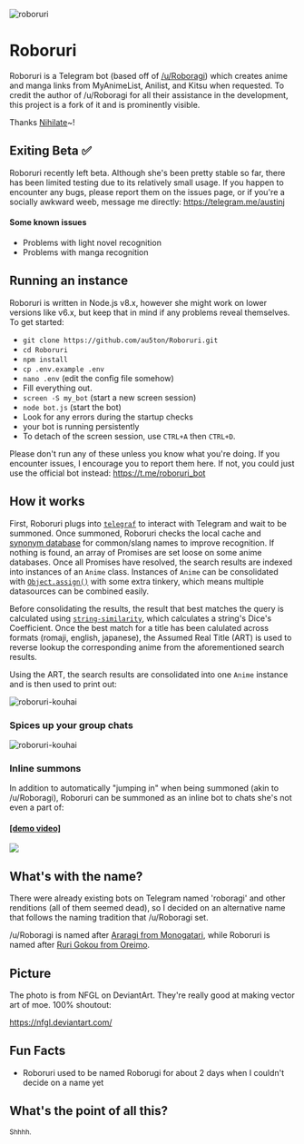![roboruri](img/roboruri.png)

# Roboruri

Roboruri is a Telegram bot (based off of [/u/Roboragi](https://www.reddit.com/user/Roboragi/)) which creates anime and manga links from MyAnimeList, Anilist, and Kitsu when requested. To credit the author of /u/Roboragi for all their assistance in the development, this project is a fork of it and is prominently visible.

Thanks [Nihilate](https://github.com/Nihilate)~!

## Exiting Beta ✅

Roboruri recently left beta. Although she's been pretty stable so far, there has been limited testing due to its relatively small usage. If you happen to encounter any bugs, please report them on the issues page, or if you're a socially awkward weeb, message me directly: https://telegram.me/austinj

#### Some known issues
- Problems with light novel recognition
- Problems with manga recognition


## Running an instance

Roboruri is written in Node.js v8.x, however she might work on lower versions like v6.x, but keep that in mind if any problems reveal themselves. To get started:

- `git clone https://github.com/au5ton/Roboruri.git`
- `cd Roboruri`
- `npm install`
- `cp .env.example .env`
- `nano .env` (edit the config file somehow)
- Fill everything out.
- `screen -S my_bot` (start a new screen session)
- `node bot.js` (start the bot)
- Look for any errors during the startup checks
- your bot is running persistently
- To detach of the screen session, use `CTRL+A` then `CTRL+D`.

Please don't run any of these unless you know what you're doing. If you encounter issues, I encourage you to report them here. If not, you could just use the official bot instead: <https://t.me/roboruri_bot>

## How it works

First, Roboruri plugs into [`telegraf`](https://npmjs.com/telegraf) to interact with Telegram and wait to be summoned. Once summoned, Roboruri checks the local cache and [synonym database](https://github.com/Nihilate/Roboragi/blob/fc4c2f06bd7410a23c302529165a86a33b68f9fc/roboragi/reference.db) for common/slang names to improve recognition. If nothing is found, an array of Promises are set loose on some anime databases. Once all Promises have resolved, the search results are indexed into instances of an `Anime` class. Instances of `Anime` can be consolidated with [`Object.assign()`](https://developer.mozilla.org/en-US/docs/Web/JavaScript/Reference/Global_Objects/Object/assign) with some extra tinkery, which means multiple datasources can be combined easily.

Before consolidating the results, the result that best matches the query is calculated using [`string-similarity`](https://npmjs.com/string-similarity), which calculates a string's Dice's Coefficient. Once the best match for a title has been calulated across formats (romaji, english, japanese), the Assumed Real Title (ART) is used to reverse lookup the corresponding anime from the aforementioned search results.

Using the ART, the search results are consolidated into one `Anime` instance and is then used to print out:

![roboruri-kouhai](img/Screenshot_02.png)

### Spices up your group chats

![roboruri-kouhai](img/Screenshot_03.png)

### Inline summons

In addition to automatically "jumping in" when being summoned (akin to /u/Roboragi), Roboruri can be summoned as an inline bot to chats she's not even a part of:

#### [[demo video]](https://www.youtube.com/watch?v=tTV7xkHvmr8)

![](img/inline_demo_clip.gif)

## What's with the name?

There were already existing bots on Telegram named 'roboragi' and other renditions (all of them seemed dead), so I decided on an alternative name that follows the naming tradition that /u/Roboragi set.

/u/Roboragi is named after [Araragi from Monogatari](http://bakemonogatari.wikia.com/wiki/Koyomi_Araragi), while Roboruri is named after [Ruri Gokou from Oreimo](http://oreimo.wikia.com/wiki/Ruri_Gokou).

## Picture

The photo is from NFGL on DeviantArt. They're really good at making vector art of moe. 100% shoutout:

<https://nfgl.deviantart.com/>

## Fun Facts

- Roboruri used to be named Roborugi for about 2 days when I couldn't decide on a name yet

## What's the point of all this?

<sub>Shhhh.</sub>
